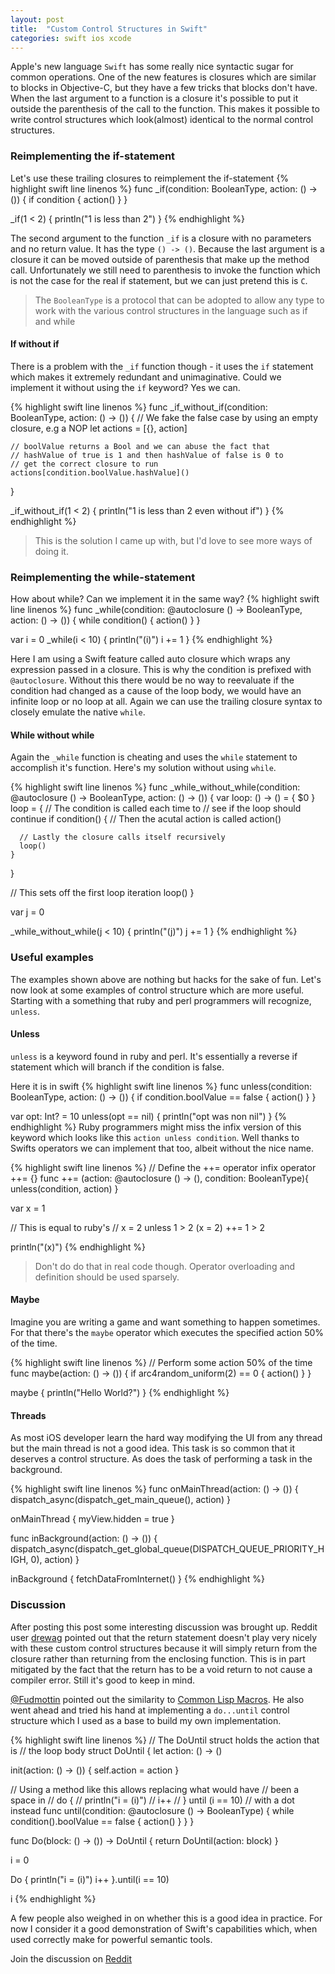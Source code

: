 ```yaml
---
layout: post
title:  "Custom Control Structures in Swift"
categories: swift ios xcode
---
```

Apple's new language `Swift` has some really nice syntactic sugar for common operations. One of the new features is closures which are similar to blocks in Objective-C, but they have a few tricks that blocks don't have. When the last argument to a function is a closure it's possible to put it outside the parenthesis of the call to the function. This makes it possible to write control structures which look(almost) identical to the normal control structures.

### Reimplementing the if-statement
Let's use these trailing closures to reimplement the if-statement
{% highlight swift line linenos %}
func _if(condition: BooleanType, action: () -> ()) {
  if condition {
    action()
  }
}

_if(1 < 2) {
  println("1 is less than 2")
}
{% endhighlight %}

The second argument to the function `_if` is a closure with no parameters and no return value. It has the type `() -> ()`. Because the last argument is a closure it can be moved outside of parenthesis that make up the method call. Unfortunately we still need to parenthesis to invoke the function which is not the case for the real if statement, but we can just pretend this is `C`.

> The `BooleanType` is a protocol that can be adopted to allow any type to work with the various control structures in the language such as if and while

#### If without if
There is a problem with the `_if` function though - it uses the `if` statement which makes it extremely redundant and unimaginative. Could we implement it without using the `if` keyword? Yes we can.

{% highlight swift line linenos %}
func _if_without_if(condition: BooleanType, action: () -> ()) {
    // We fake the false case by using an empty closure, e.g a NOP
    let actions = [{}, action]

    // boolValue returns a Bool and we can abuse the fact that
    // hashValue of true is 1 and then hashValue of false is 0 to
    // get the correct closure to run
    actions[condition.boolValue.hashValue]()
}

_if_without_if(1 < 2) {
    println("1 is less than 2 even without if")
}
{% endhighlight %}

> This is the solution I came up with, but I'd love to see more ways of doing it.

### Reimplementing the while-statement

How about while? Can we implement it in the same way?
{% highlight swift line linenos %}
func _while(condition: @autoclosure () -> BooleanType, action: () -> ()) {
  while condition() {
    action()
  }
}

var i = 0
_while(i < 10) {
  println("\(i)")
  i += 1
}
{% endhighlight %}

Here I am using a Swift feature called auto closure which wraps any expression passed in a closure. This is why the condition is prefixed with `@autoclosure`. Without this there would be no way to reevaluate if the condition had changed as a cause of the loop body, we would have an infinite loop or no loop at all. Again we can use the trailing closure syntax to closely emulate the native `while`.

#### While without while
Again the `_while` function is cheating and uses the `while` statement to accomplish it's function. Here's my solution without using `while`.

{% highlight swift line linenos %}
func _while_without_while(condition: @autoclosure () -> BooleanType, 
                          action: () -> ()) {
  var loop: () -> () = { $0 }
  loop = {
    // The condition is called each time to 
    // see if the loop should continue
    if condition() {
      // Then the acutal action is called
      action()

      // Lastly the closure calls itself recursively
      loop()
    }
  }

  // This sets off the first loop iteration
  loop()
}

var j = 0

_while_without_while(j < 10) {
  println("\(j)")
  j += 1
}
{% endhighlight %}

### Useful examples

The examples shown above are nothing but hacks for the sake of fun. Let's now look at some examples of control structure which are more useful. Starting with a something that ruby and perl programmers will recognize, `unless`.

#### Unless

`unless` is a keyword found in ruby and perl. It's essentially a reverse if statement which will branch if the condition is false.

Here it is in swift
{% highlight swift line linenos %}
func unless(condition: BooleanType, action: () -> ()) {
  if condition.boolValue == false {
    action()
  }
}

var opt: Int? = 10
unless(opt == nil) {
  println("opt was non nil")
}
{% endhighlight %}
Ruby programmers might miss the infix version of this keyword which looks like this `action unless condition`. Well thanks to Swifts operators we can implement that too, albeit without the nice name.

{% highlight swift line linenos %}
// Define the ++= operator
infix operator ++= {}
func ++= (action: @autoclosure () -> (), condition: BooleanType){
  unless(condition, action)
}

var x = 1

// This is equal to ruby's
// x = 2 unless 1 > 2
(x = 2) ++= 1 > 2

println("\(x)")
{% endhighlight %}
>Don't do do that in real code though. Operator overloading and definition should be used sparsely.

#### Maybe

Imagine you are writing a game and want something to happen sometimes. For that there's the `maybe` operator which executes the specified action 50% of the time.

{% highlight swift line linenos %}
// Perform some action 50% of the time
func maybe(action: () -> ()) {
  if arc4random_uniform(2) == 0 {
    action()
  }
}

maybe {
  println("Hello World?")
}
{% endhighlight %}
#### Threads

As most iOS developer learn the hard way modifying the UI from any thread but the main thread is not a good idea. This task is so common that it deserves a control structure. As does the task of performing a task in the background.

{% highlight swift line linenos %}
func onMainThread(action: () -> ()) {
  dispatch_async(dispatch_get_main_queue(), action)
}

onMainThread {
  myView.hidden = true
}

func inBackground(action: () -> ()) {
  dispatch_async(dispatch_get_global_queue(DISPATCH_QUEUE_PRIORITY_HIGH, 0), action)
}

inBackground {
  fetchDataFromInternet()
}
{% endhighlight %}

### Discussion

After posting this post some interesting discussion was brought up. Reddit user [drewag](http://www.reddit.com/user/drewag) pointed out that the return statement doesn't play very nicely with these custom control structures because it will simply return from the closure rather than returning from the enclosing function. This is in part mitigated by the fact that the return has to be a void return to not cause a compiler error. Still it's good to keep in mind.

[@Fudmottin](https://twitter.com/Fudmottin) pointed out the similarity to [Common Lisp Macros](http://cl-cookbook.sourceforge.net/macros.html). He also went ahead and tried his hand at implementing a `do...until` control structure which I used as a base to build my own implementation.

{% highlight swift line linenos %}
// The DoUntil struct holds the action that is
// the loop body
struct DoUntil {
  let action: () -> ()

  init(action: () -> ()) {
    self.action = action
  }
  
  // Using a method like this allows replacing what would have
  // been a space in 
  // do {
  //    println("i = \(i)")
  //    i++
  // } until (i == 10)
  // with a dot instead
  func until(condition: @autoclosure () -> BooleanType) {
    while condition().boolValue == false {
      action()
    }
  }
}

func Do(block: () -> ()) -> DoUntil {
  return DoUntil(action: block)
}

i = 0

Do {
  println("i = \(i)")
  i++
}.until(i == 10)

i
{% endhighlight %}

A few people also weighed in on whether this is a good idea in practice. For now I consider it a good demonstration of Swift's capabilities which, when used correctly make for powerful semantic tools.

Join the discussion on [Reddit](http://www.reddit.com/r/swift/comments/2e0s41/custom_control_structures_in_swift/)